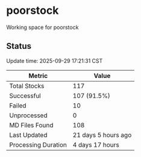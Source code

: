 # poorstock
Working space for poorstock

## Status
Update time: 2025-09-29 17:21:31 CST

| Metric | Value |
|--------|-------|
| Total Stocks | 117 |
| Successful | 107 (91.5%) |
| Failed | 10 |
| Unprocessed | 0 |
| MD Files Found | 108 |
| Last Updated | 21 days 5 hours ago |
| Processing Duration | 4 days 17 hours |

